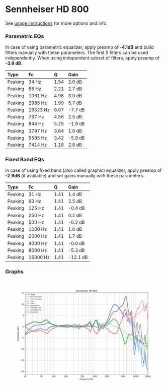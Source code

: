 # Sennheiser HD 800
See [usage instructions](https://github.com/jaakkopasanen/AutoEq#usage) for more options and info.

### Parametric EQs
In case of using parametric equalizer, apply preamp of **-4.1dB** and build filters manually
with these parameters. The first 5 filters can be used independently.
When using independent subset of filters, apply preamp of **-3.8 dB**.

| Type    | Fc       |    Q | Gain    |
|:--------|:---------|:-----|:--------|
| Peaking | 34 Hz    | 1.54 | 2.0 dB  |
| Peaking | 66 Hz    | 2.21 | 2.7 dB  |
| Peaking | 1061 Hz  | 4.98 | 3.0 dB  |
| Peaking | 2985 Hz  | 1.99 | 5.7 dB  |
| Peaking | 19523 Hz | 0.07 | -7.7 dB |
| Peaking | 767 Hz   | 4.56 | 2.5 dB  |
| Peaking | 844 Hz   | 5.25 | -1.9 dB |
| Peaking | 3797 Hz  | 3.64 | 1.0 dB  |
| Peaking | 5585 Hz  | 3.42 | -5.9 dB |
| Peaking | 7414 Hz  | 1.18 | 2.8 dB  |

### Fixed Band EQs
In case of using fixed band (also called graphic) equalizer, apply preamp of **-2.9dB**
(if available) and set gains manually with these parameters.

| Type    | Fc       |    Q | Gain     |
|:--------|:---------|:-----|:---------|
| Peaking | 31 Hz    | 1.41 | 1.4 dB   |
| Peaking | 63 Hz    | 1.41 | 2.5 dB   |
| Peaking | 125 Hz   | 1.41 | -0.4 dB  |
| Peaking | 250 Hz   | 1.41 | 0.2 dB   |
| Peaking | 500 Hz   | 1.41 | -0.2 dB  |
| Peaking | 1000 Hz  | 1.41 | 1.0 dB   |
| Peaking | 2000 Hz  | 1.41 | 1.7 dB   |
| Peaking | 4000 Hz  | 1.41 | -0.0 dB  |
| Peaking | 8000 Hz  | 1.41 | -5.3 dB  |
| Peaking | 16000 Hz | 1.41 | -12.1 dB |

### Graphs
![](./Sennheiser%20HD%20800.png)